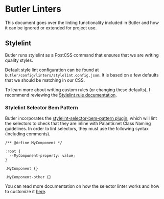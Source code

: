# Butler Linters
This document goes over the linting functionality included in Butler and how it can be ignored or extended for project use.

## Stylelint
Butler runs stylelint as a PostCSS command that ensures that we are writing quality styles. 

Default style lint configuration can be found at `butler/config/linters/stylelint.config.json`. It is based on a few defaults that we should be matching in our CSS. 
 
To learn more about writing custom rules (or changing these defaults), I recommend reviewing the [Stylelint rule documentation](https://github.com/stylelint/stylelint/blob/master/docs/user-guide/rules.md).

### Stylelint Selector Bem Pattern
Butler incorporates the [stylelint-selector-bem-pattern plugin](https://github.com/stylelint/stylelint), which will lint the selectors to check that they are inline with Palantir.net Class Naming guidelines. In order to lint selectors, they must use the following syntax (including comments).

````
/** @define MyComponent */

:root {
  --MyComponent-property: value;
}

.MyComponent {}

.MyComponent-other {}
````

You can read more documentation on how the selector linter works and how to customize it [here](https://github.com/postcss/postcss-bem-linter).